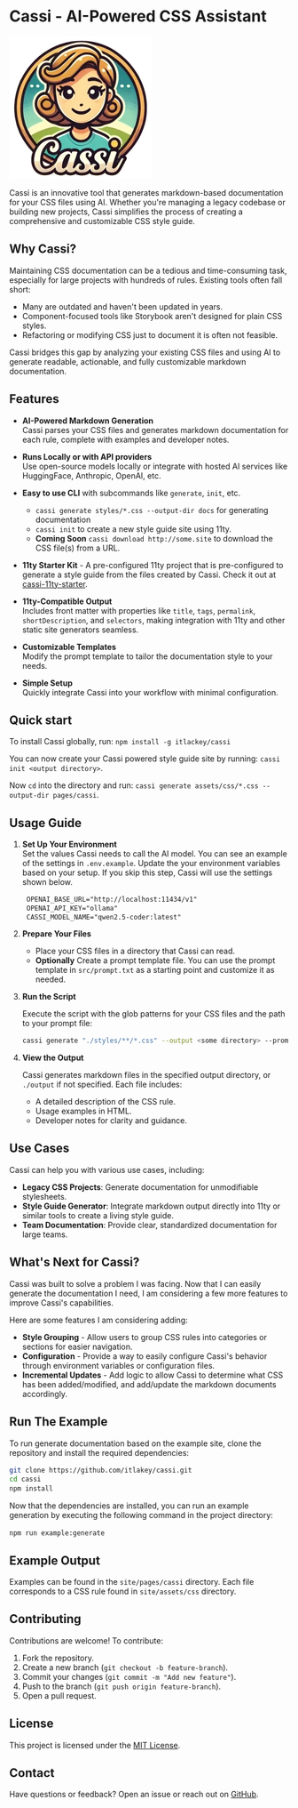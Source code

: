 # Cassi - AI-Powered CSS Assistant

![Cassi Logo](./example/assets/imgs/logo-small.webp)

Cassi is an innovative tool that generates markdown-based documentation for your CSS files using AI. Whether you're managing a legacy codebase or building new projects, Cassi simplifies the process of creating a comprehensive and customizable CSS style guide.

## Why Cassi?

Maintaining CSS documentation can be a tedious and time-consuming task, especially for large projects with hundreds of rules. Existing tools often fall short:

- Many are outdated and haven't been updated in years.
- Component-focused tools like Storybook aren't designed for plain CSS styles.
- Refactoring or modifying CSS just to document it is often not feasible.

Cassi bridges this gap by analyzing your existing CSS files and using AI to generate readable, actionable, and fully customizable markdown documentation.

## Features

- **AI-Powered Markdown Generation**  
  Cassi parses your CSS files and generates markdown documentation for each rule, complete with examples and developer notes.

- **Runs Locally or with API providers**  
  Use open-source models locally or integrate with hosted AI services like HuggingFace, Anthropic, OpenAI, etc.

- **Easy to use CLI** with subcommands like `generate`, `init`, etc.
  - `cassi generate styles/*.css --output-dir docs` for generating documentation
  - `cassi init` to create a new style guide site using 11ty.
  - **Coming Soon** `cassi download http://some.site` to download the CSS file(s) from a URL.

- **11ty Starter Kit** - A pre-configured 11ty project that is pre-configured to generate a style guide from the files created by Cassi. Check it out at [cassi-11ty-starter](https://github.com/itlackey/cassi-11ty-starter).

- **11ty-Compatible Output**  
  Includes front matter with properties like `title`, `tags`, `permalink`, `shortDescription`, and `selectors`, making integration with 11ty and other static site generators seamless.

- **Customizable Templates**  
  Modify the prompt template to tailor the documentation style to your needs.

- **Simple Setup**  
  Quickly integrate Cassi into your workflow with minimal configuration.

## Quick start

To install Cassi globally, run: `npm install -g itlackey/cassi`

You can now create your Cassi powered style guide site by running: `cassi init <output directory>`.

Now `cd` into the directory and run: `cassi generate assets/css/*.css --output-dir pages/cassi`.

## Usage Guide

1. **Set Up Your Environment**  
   Set the values Cassi needs to call the AI model. You can see an example of the settings in `.env.example`. Update the your environment variables based on your setup. If you skip this step, Cassi will use the settings shown below.

   ```plaintext
    OPENAI_BASE_URL="http://localhost:11434/v1"
    OPENAI_API_KEY="ollama"
    CASSI_MODEL_NAME="qwen2.5-coder:latest"
   ```

2. **Prepare Your Files**

   - Place your CSS files in a directory that Cassi can read.
   - **Optionally** Create a prompt template file. You can use the prompt template in `src/prompt.txt` as a starting point and customize it as needed.

3. **Run the Script**

   Execute the script with the glob patterns for your CSS files and the path to your prompt file:

   ```bash
   cassi generate "./styles/**/*.css" --output <some directory> --prompt <path-to-prompt-file>
   ```

4. **View the Output**

   Cassi generates markdown files in the specified output directory, or `./output` if not specified. Each file includes:

   - A detailed description of the CSS rule.
   - Usage examples in HTML.
   - Developer notes for clarity and guidance.

## Use Cases

Cassi can help you with various use cases, including:

- **Legacy CSS Projects**: Generate documentation for unmodifiable stylesheets.
- **Style Guide Generator**: Integrate markdown output directly into 11ty or similar tools to create a living style guide.
- **Team Documentation**: Provide clear, standardized documentation for large teams.

## What's Next for Cassi?

Cassi was built to solve a problem I was facing. Now that I can easily generate the documentation I need, I am considering a few more features to improve Cassi's capabilities.

Here are some features I am considering adding:

- **Style Grouping** - Allow users to group CSS rules into categories or sections for easier navigation.
- **Configuration** - Provide a way to easily configure Cassi's behavior through environment variables or configuration files.
- **Incremental Updates** - Add logic to allow Cassi to determine what CSS has been added/modified, and add/update the markdown documents accordingly.

## Run The Example

To run generate documentation based on the example site, clone the repository and install the required dependencies:

```bash
git clone https://github.com/itlakey/cassi.git
cd cassi
npm install
```

Now that the dependencies are installed, you can run an example generation by executing the following command in the project directory:

`npm run example:generate`

## Example Output

Examples can be found in the `site/pages/cassi` directory. Each file corresponds to a CSS rule found in `site/assets/css` directory.

## Contributing

Contributions are welcome! To contribute:

1. Fork the repository.
2. Create a new branch (`git checkout -b feature-branch`).
3. Commit your changes (`git commit -m "Add new feature"`).
4. Push to the branch (`git push origin feature-branch`).
5. Open a pull request.

## License

This project is licensed under the [MIT License](LICENSE).

## Contact

Have questions or feedback? Open an issue or reach out on [GitHub](https://github.com/itlackey/cassi/issues).
